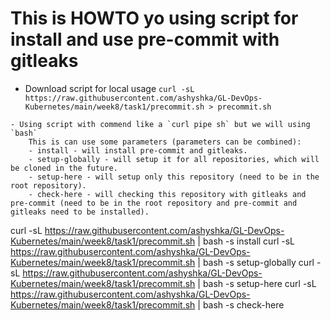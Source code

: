 # This is HOWTO yo using script for install and use pre-commit with gitleaks 

- Download script for local usage `curl -sL https://raw.githubusercontent.com/ashyshka/GL-DevOps-Kubernetes/main/week8/task1/precommit.sh > precommit.sh`
```
- Using script with commend like a `curl pipe sh` but we will using `bash`
    This is can use some parameters (parameters can be combined):
    - install - will install pre-commit and gitleaks.
    - setup-globally - will setup it for all repositories, which will be cloned in the future.
    - setup-here - will setup only this repository (need to be in the root repository).
    - check-here - will checking this repository with gitleaks and pre-commit (need to be in the root repository and pre-commit and gitleaks need to be installed).

```
curl -sL https://raw.githubusercontent.com/ashyshka/GL-DevOps-Kubernetes/main/week8/task1/precommit.sh | bash -s install
curl -sL https://raw.githubusercontent.com/ashyshka/GL-DevOps-Kubernetes/main/week8/task1/precommit.sh | bash -s setup-globally
curl -sL https://raw.githubusercontent.com/ashyshka/GL-DevOps-Kubernetes/main/week8/task1/precommit.sh | bash -s setup-here
curl -sL https://raw.githubusercontent.com/ashyshka/GL-DevOps-Kubernetes/main/week8/task1/precommit.sh | bash -s check-here
```
